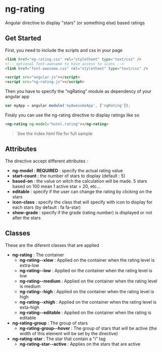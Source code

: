 # ng-rating


Angular directive to display "stars" (or something else) based ratings


## Get Started

First, you need to include the scripts and css in your page

```markdown
<link href="ng-rating.css" rel="styletheet" type="text/css" />
<!-- optional font-awesome to have access to icons -->
<link href="font-awesome.css" rel="styletheet" type="text/css" />

<script src="angular.js"></script>
<script src="ng-rating.js"></script>
```

Then you have to specify the "ngRating" module as dependency of your angular app

```javascript
var myApp = angular.module('myAwesomeApp', ['ngRating']);
```

Finaly you can use the ng-rating directive to display ratings like so

```markdown
<ng-rating ng-model="hotel.rating"></ng-rating>
```

> See the index.html file for full sample


## Attributes

The directive accept different attributes :

* __ng-model__      : __REQUIRED__ : specify the actual rating value
* __start-count__   : the number of stars to display (default : 5)
* __based-on__      : the value on witch the calculation will be made. 5 stars based on 100 mean 1 active star = 20, etc...
* __editable__      : specify if the user can change the rating by clicking on the stars
* __icon-class__    : specify the class that will specify with icon to display for each stars (by default : fa fa-star)
* __show-grade__    : specify if the grade (rating number) is displayed or not after the stars



## Classes

These are the diferent classes that are applied

* __ng-rating__                     : The container
    * __ng-rating--xlow__               : Applied on the container when the rating level is extra-low
    * __ng-rating--low__                : Applied on the container when the rating level is low
    * __ng-rating--medium__             : Applied on the container when the rating level is medium
    * __ng-rating--high__               : Applied on the container when the rating level is high
    * __ng-rating--xhigh__              : Applied on the container when the rating level is exta-high
    * __ng-rating--editable__           : Applied on the container when the rating is editable
* __ng-rating-group__               : The group of stars
    * __ng-rating-group--hover__    : The group of stars that will be active (the width of this element will be set by the directive)
* __ng-rating-star__                : The star that contain a "i" tag
    * __ng-rating-star--active__        : Applies on the stars that are active